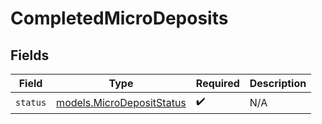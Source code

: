 # CompletedMicroDeposits


## Fields

| Field                                                        | Type                                                         | Required                                                     | Description                                                  |
| ------------------------------------------------------------ | ------------------------------------------------------------ | ------------------------------------------------------------ | ------------------------------------------------------------ |
| `status`                                                     | [models.MicroDepositStatus](../models/microdepositstatus.md) | :heavy_check_mark:                                           | N/A                                                          |